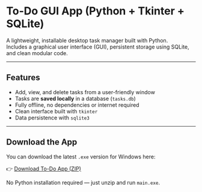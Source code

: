# To-Do GUI App (Python + Tkinter + SQLite)

A lightweight, installable desktop task manager built with Python.  
Includes a graphical user interface (GUI), persistent storage using SQLite, and clean modular code.

---

## Features

- Add, view, and delete tasks from a user-friendly window
- Tasks are **saved locally** in a database (`tasks.db`)
- Fully offline, no dependencies or internet required
- Clean interface built with `tkinter`
- Data persistence with `sqlite3`

---

## **Download the App**

You can download the latest `.exe` version for Windows here:

👉 [Download To-Do App (ZIP)](https://github.com/ScriptCalm/todo-gui/releases/download/v1.0.0/todo_gui_v1_0.zip)

No Python installation required — just unzip and run `main.exe`.

